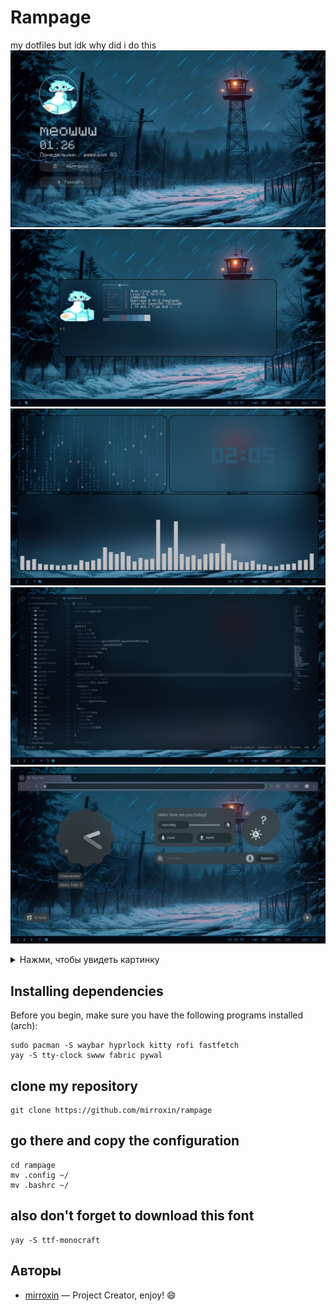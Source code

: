# Rampage
my dotfiles but idk why did i do this
![ffff](examples/w.png)
![ffff](examples/ww.png)
![ffff](examples/www.png)
![ffff](examples/wwww.png)
![ffff](examples/wwwww.png)

<details>
  <summary>Нажми, чтобы увидеть картинку</summary>
  <img src="examples/w.png" alt="Пример изображения">
</details>

## Installing dependencies
Before you begin, make sure you have the following programs installed (arch):
```
sudo pacman -S waybar hyprlock kitty rofi fastfetch
yay -S tty-clock swww fabric pywal
```
## clone my repository
```
git clone https://github.com/mirroxin/rampage 
```
## go there and copy the configuration
```
cd rampage
mv .config ~/
mv .bashrc ~/
```
## also don't forget to download this font
```
yay -S ttf-monocraft 
```
## Авторы
- [mirroxin](https://github.com/mirroxin) — Project Creator,
enjoy! :smile:
